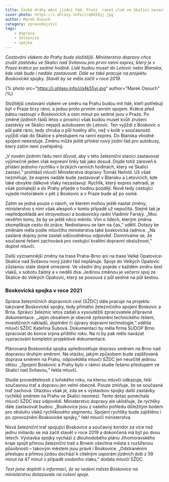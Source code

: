 ```yaml
---
title: České dráhy mění jízdní řád. První  ranní vlak ve Skalici nezastaví
cover-photo: https://i.ohlasy.info/i/q4k55yj.jpg
author: Marek Osouch
category: zpravodajství
tags:
    - doprava
    - železnice
    - spojka
---
```


*Cestování vlakem do Prahy bude složitější. Ministerstvo dopravy chce zrušit zastávku ve Skalici nad Svitavou pro první ranní expres, který je v Praze krátce po sedmé hodině. Lidé budou muset do Letovic nebo Blanska, kde vlak bude i nadále zastavovat. Dále se také pracuje na projektu Boskovické spojky. Stavět by se měla začít v roce 2019.*

{% photo src="https://i.ohlasy.info/i/q4k55yj.jpg" author="Marek Osouch" /%}

Složitější cestování vlakem ve směru na Prahu budou mít lidé, kteří potřebují být v Praze brzy ráno, a jedou proto prvním ranním spojem. Krátce před pátou nastoupí v Boskovicích a osm minut po sedmé jsou v Praze. Po změně jízdních řádů letos v prosinci však budou muset kvůli zrušení zastávky ve Skalici nejspíš autobusem do Letovic. Ten vyjíždí z Boskovic o půl páté ráno, tedy zhruba o půl hodiny dřív, než v kolik v současnosti vyjíždí vlak do Skalice s přestupem na ranní expres. Do Blanska vhodné spojení neexistuje. Změnu může ještě přinést nový jízdní řád pro autobusy, který zatím není zveřejněný.

„V novém jízdním řádu není důvod, aby v této železniční stanici zastavoval výjimečně jeden vlak expresní linky tak jako dosud. Dojde totiž zároveň k přidání jednoho rychlíku v brzkých ranních hodinách, který ve Skalici zastaví,“ prohlásil mluvčí Ministerstva dopravy Tomáš Neřold. Už však nezmiňuje, že expres nadále bude zastavovat v Blansku a Letovicích, kde také obvykle dálkové vlaky nezastavují. Rychlík, který expres nahradí, je však pomalejší a do Prahy přijede o hodinu později. Nově tedy cestující vyjede motorákem v pět z Boskovic a v Praze bude až po osmé.

Zatím se jedná pouze o návrh, ve kterém mohou ještě nastat změny, ministerstvo  s nimi však alespoň v tomto případě už nepočítá. Stejně tak je nepředpokládá ani strojvedoucí a boskovický radní Vladimír Farský. „Moc nevěřím tomu, že by se ještě něco měnilo. Vím o lidech, kterým změna zkomplikuje cestu do práce. Nedostanou se tam na čas,“ sdělil. Dotazy ke změnám měla podle mluvčího ministerstva také boskovická radnice. „Na zaslané dopisy jsme zaslali odůvodněnou odpověď. Domníváme se, že současné řešení zachovává pro cestující kvalitní dopravní obslužnost,“ doplnil mluvčí.

Další významnější změny na trase Praha-Brno ani na trase Velké Opatovice-Skalice nad Svitavou nový jízdní řád neplánuje. Spoje do Velkých Opatovic zůstanou stále stejně omezené. Ve všední dny pojede v každém směru šest vlaků, v sobotu žádný a v neděli dva. Jedinou změnou je večerní spoj ze Skalice do Velkých Opatovic, který se posouvá z půl sedmé na půl šestou.

### Boskovická spojka v roce 2021

Správa železničních dopravních cest (SŽDC) dále pracuje na projektu takzvané Boskovické spojky, tedy přímého železničního spojení Boskovic a Brna. Správci železnic letos zadali a vysoutěžili zpracovatele přípravné dokumentace. „Jejím obsahem je obecně zpřesnění technického řešení, investičních nákladů, doplnění či úpravy dopravní technologie,“ sdělila mluvčí SŽDC Kateřina Šubová. Dokumentaci by měla firma SUDOP Brno zpracovat do konce srpna příštího roku. Na ni by pak mělo navázat vypracování kompletní projektové dokumentace.

Plánovaná Boskovická spojka upřednostňuje dopravu směrem na Brno nad dopravou druhým směrem. Na otázku, jakým způsobem bude zajišťovaná doprava směrem na Prahu, odpověděla mluvčí SŽDC jen neurčitě jednou větou. „Spojení Boskovic a Prahy bylo v rámci studie řešeno přestupem ve Skalici nad Svitavou,“ řekla mluvčí.

Studie proveditelnosti z loňského roku, na kterou mluvčí odkazuje, řeší současnou trať a dopravu jen velmi obecně. Pouze zmiňuje, že se současná trať zachová. Otázkou však je, zda se s výstavbou spojky další zastávky rychlíků směrem na Prahu ve Skalici neomezí. Tento dotaz ponechala mluvčí SŽDC bez odpovědi. Ministerstvo dopravy ale uklidňuje, že rychlíky dále zastavovat budou: „Boskovice jsou z našeho pohledu důležitým bodem pro obsluhu vlaků rychlíkového segmentu. Spojení rychlíky bude zajištěno i po zprovoznění Boskovické spojky,“ řekl mluvčí ministerstva.

Nová železniční trať spojující Boskovice a současný koridor za více než jednu miliardu se má začít stavět v roce 2019 a dokončená má být po dvou letech. Výstavba spojky vychází z dlouhodobého plánu Jihomoravského kraje spojit přímou železniční tratí s Brnem všechna města s rozšířenou působností – takovým městem jsou právě i Boskovice. „Odstraněním přestupu a přímou jízdou dochází k citelným úsporám jízdních dob z 59 minut na 47 minut v případě osobního vlaku,“ dodala mluvčí SŽDC.

*Text jsme doplnili o informaci, že se vedení města Boskovice na ministerstvu dotazovalo na rušení spoje.*
